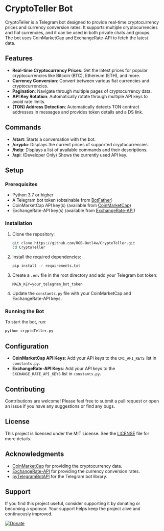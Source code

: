 # CryptoTeller Bot

CryptoTeller is a Telegram bot designed to provide real-time cryptocurrency prices and currency conversion rates. It supports multiple cryptocurrencies and fiat currencies, and it can be used in both private chats and groups. The bot uses CoinMarketCap and ExchangeRate-API to fetch the latest data.

## Features

- **Real-time Cryptocurrency Prices**: Get the latest prices for popular cryptocurrencies like Bitcoin (BTC), Ethereum (ETH), and more.
- **Currency Conversion**: Convert between various fiat currencies and cryptocurrencies.
- **Pagination**: Navigate through multiple pages of cryptocurrency data.
- **API Key Rotation**: Automatically rotate through multiple API keys to avoid rate limits.
- **(TON) Address Detection**: Automatically detects TON contract addresses in messages and provides token details and a DS link.

## Commands

- **/start**: Starts a conversation with the bot.
- **/crypto**: Displays the current prices of supported cryptocurrencies.
- **/help**: Displays a list of available commands and their descriptions.
- **/api**: (Developer Only) Shows the currently used API key.

## Setup

### Prerequisites

- Python 3.7 or higher
- A Telegram bot token (obtainable from [BotFather](https://t.me/BotFather))
- CoinMarketCap API key(s) (available from [CoinMarketCap](https://coinmarketcap.com/api/))
- ExchangeRate-API key(s) (available from [ExchangeRate-API](https://www.exchangerate-api.com/))

### Installation

1. Clone the repository:
   ```bash
   git clone https://github.com/RGB-Outl4w/CryptoTeller.git
   cd CryptoTeller
   ```

2. Install the required dependencies:
   ```bash
   pip install -r requirements.txt
   ```

3. Create a `.env` file in the root directory and add your Telegram bot token:
   ```plaintext
   MAIN_KEY=your_telegram_bot_token
   ```

4. Update the `constants.py` file with your CoinMarketCap and ExchangeRate-API keys.

### Running the Bot

To start the bot, run:
```bash
python cryptoTeller.py
```

## Configuration

- **CoinMarketCap API Keys**: Add your API keys to the `CMC_API_KEYS` list in `constants.py`.
- **ExchangeRate-API Keys**: Add your API keys to the `EXCHANGE_RATE_API_KEYS` list in `constants.py`.

## Contributing

Contributions are welcome! Please feel free to submit a pull request or open an issue if you have any suggestions or find any bugs.

## License

This project is licensed under the MIT License. See the [LICENSE](LICENSE) file for more details.

## Acknowledgments

- [CoinMarketCap](https://coinmarketcap.com/) for providing the cryptocurrency data.
- [ExchangeRate-API](https://www.exchangerate-api.com/) for providing the currency conversion rates.
- [pyTelegramBotAPI](https://github.com/eternnoir/pyTelegramBotAPI) for the Telegram bot library.

## Support

If you find this project useful, consider supporting it by donating or becoming a sponsor. Your support helps keep the project alive and continuously improved.

[![Donate](https://img.shields.io/badge/Donate-Boosty-orange.svg)](https://boosty.to/rgboutlaw/donate)
